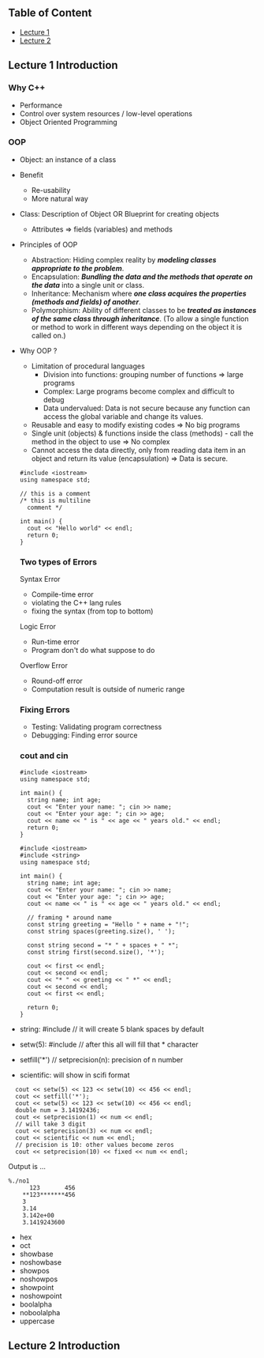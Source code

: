 ## Table of Content
- [Lecture 1](#Lecture-1-Introduction)
- [Lecture 2](#Lecture-2-Introduction)

## Lecture 1 Introduction

### Why C++
- Performance
- Control over system resources / low-level operations
- Object Oriented Programming

### OOP
- Object: an instance of a class
- Benefit
  - Re-usability
  - More natural way

- Class: Description of Object OR Blueprint for creating objects
  - Attributes => fields (variables) and methods

- Principles of OOP
  - Abstraction: Hiding complex reality by ***modeling classes appropriate to the problem***.
  - Encapsulation: ***Bundling the data and the methods that operate on the data*** into a single unit or class.
  - Inheritance: Mechanism where ***one class acquires the properties (methods and fields) of another***.
  - Polymorphism: Ability of different classes to be ***treated as instances of the same class through inheritance***.
    (To allow a single function or method to work in different ways depending on the object it is called on.)

- Why OOP ?
  - Limitation of procedural languages
    - Division into functions: grouping number of functions => large programs
    - Complex: Large programs become complex and difficult to debug
    - Data undervalued: Data is not secure because any function can access the global variable and change its values.
  - Reusable and easy to modify existing codes => No big programs
  - Single unit (objects) & functions inside the class (methods) - call the method in the object to use => No complex
  - Cannot access the data directly, only from reading data item in an object and return its value (encapsulation) => Data is secure.
 
  ```
  #include <iostream>
  using namespace std;

  // this is a comment
  /* this is multiline
    comment */
  
  int main() {
    cout << "Hello world" << endl;
    return 0;
  }
  ```

  ### Two types of Errors
  Syntax Error
  - Compile-time error
  - violating the C++ lang rules
  - fixing the syntax (from top to bottom)

  Logic Error
  - Run-time error
  - Program don't do what suppose to do

  Overflow Error
  - Round-off error
  - Computation result is outside of numeric range

  ### Fixing Errors
  - Testing: Validating program correctness
  - Debugging: Finding error source

  ### cout and cin
  ```
  #include <iostream>
  using namespace std;

  int main() {
    string name; int age;
    cout << "Enter your name: "; cin >> name;
    cout << "Enter your age: "; cin >> age;
    cout << name << " is " << age << " years old." << endl;
    return 0;
  }
  ```

  ```
  #include <iostream>
  #include <string>
  using namespace std;
  
  int main() {
    string name; int age;
    cout << "Enter your name: "; cin >> name;
    cout << "Enter your age: "; cin >> age;
    cout << name << " is " << age << " years old." << endl;
  
    // framing * around name
    const string greeting = "Hello " + name + "!";
    const string spaces(greeting.size(), ' ');
  
    const string second = "* " + spaces + " *";
    const string first(second.size(), '*');
  
    cout << first << endl;
    cout << second << endl;
    cout << "* " << greeting << " *" << endl;
    cout << second << endl;
    cout << first << endl;
  
    return 0;
  }
  ```

- string: #include<string>
// it will create 5 blank spaces by default
- setw(5): #include<iomanip>
// after this all will fill that * character
- setfill('*')
// setprecision(n): precision of n number
- scientific: will show in scifi format

```
  cout << setw(5) << 123 << setw(10) << 456 << endl;
  cout << setfill('*');
  cout << setw(5) << 123 << setw(10) << 456 << endl;
  double num = 3.14192436;
  cout << setprecision(1) << num << endl;
  // will take 3 digit
  cout << setprecision(3) << num << endl;
  cout << scientific << num << endl;
  // precision is 10: other values become zeros
  cout << setprecision(10) << fixed << num << endl;
```

Output is ...
```
%./no1              
      123       456
    **123*******456
    3
    3.14
    3.142e+00
    3.1419243600
```

- hex
- oct
- showbase
- noshowbase
- showpos
- noshowpos
- showpoint
- noshowpoint
- boolalpha
- noboolalpha
- uppercase
  
## Lecture 2 Introduction

